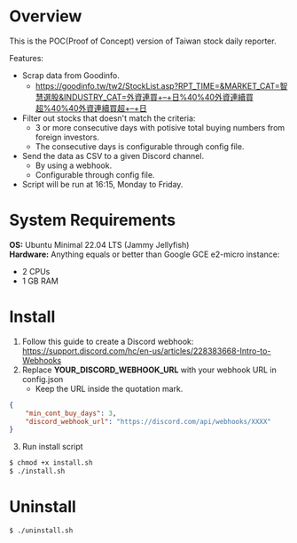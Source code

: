 # Overview

This is the POC(Proof of Concept) version of Taiwan stock daily reporter.

Features:
* Scrap data from Goodinfo.
    * https://goodinfo.tw/tw2/StockList.asp?RPT_TIME=&MARKET_CAT=智慧選股&INDUSTRY_CAT=外資連買+–+日%40%40外資連續買超%40%40外資連續買超+–+日
* Filter out stocks that doesn't match the criteria:
    * 3 or more consecutive days with potisive total buying numbers from foreign investors.
    * The consecutive days is configurable through config file.
* Send the data as CSV to a given Discord channel.
    * By using a webhook.
    * Configurable through config file.
* Script will be run at 16:15, Monday to Friday.

# System Requirements

**OS:** Ubuntu Minimal 22.04 LTS (Jammy Jellyfish)  
**Hardware:** Anything equals or better than Google GCE e2-micro instance:
* 2 CPUs
* 1 GB RAM

# Install

1. Follow this guide to create a Discord webhook: https://support.discord.com/hc/en-us/articles/228383668-Intro-to-Webhooks
2. Replace **YOUR_DISCORD_WEBHOOK_URL** with your webhook URL in config.json
    * Keep the URL inside the quotation mark.
```json
{
    "min_cont_buy_days": 3,
    "discord_webhook_url": "https://discord.com/api/webhooks/XXXX"
}
```
3. Run install script
```bash
$ chmod +x install.sh
$ ./install.sh
```

# Uninstall

```bash
$ ./uninstall.sh
```